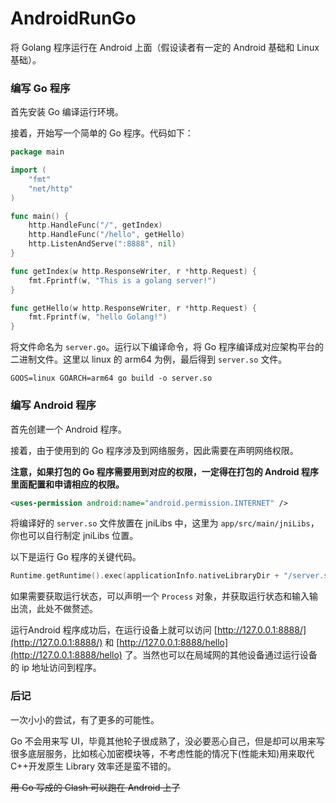 # AndroidRunGo

将 Golang 程序运行在 Android 上面（假设读者有一定的 Android 基础和 Linux 基础）。

### 编写 Go 程序

首先安装 Go 编译运行环境。

接着，开始写一个简单的 Go 程序。代码如下：

```go
package main

import (
	"fmt"
	"net/http"
)

func main() {
	http.HandleFunc("/", getIndex)
	http.HandleFunc("/hello", getHello)
	http.ListenAndServe(":8888", nil)
}

func getIndex(w http.ResponseWriter, r *http.Request) {
	fmt.Fprintf(w, "This is a golang server!")
}

func getHello(w http.ResponseWriter, r *http.Request) {
	fmt.Fprintf(w, "hello Golang!")
}
```

将文件命名为 `server.go`。运行以下编译命令，将 Go 程序编译成对应架构平台的二进制文件。这里以 linux 的 arm64 为例，最后得到 `server.so` 文件。

```shell
GOOS=linux GOARCH=arm64 go build -o server.so
```

### 编写 Android 程序

首先创建一个 Android 程序。

接着，由于使用到的 Go 程序涉及到网络服务，因此需要在声明网络权限。

**注意，如果打包的 Go 程序需要用到对应的权限，一定得在打包的 Android 程序里面配置和申请相应的权限。**

```xml
<uses-permission android:name="android.permission.INTERNET" />
```

将编译好的 `server.so` 文件放置在 jniLibs 中，这里为 `app/src/main/jniLibs`，你也可以自行制定 jniLibs 位置。

以下是运行 Go 程序的关键代码。

```kotlin
Runtime.getRuntime().exec(applicationInfo.nativeLibraryDir + "/server.so")
```

如果需要获取运行状态，可以声明一个 `Process` 对象，并获取运行状态和输入输出流，此处不做赘述。

运行Android 程序成功后，在运行设备上就可以访问 [http://127.0.0.1:8888/](http://127.0.0.1:8888/) 和 [http://127.0.0.1:8888/hello](http://127.0.0.1:8888/hello) 了。当然也可以在局域网的其他设备通过运行设备的 ip 地址访问到程序。

### 后记

一次小小的尝试，有了更多的可能性。

Go 不会用来写 UI，毕竟其他轮子很成熟了，没必要恶心自己，但是却可以用来写很多底层服务，比如核心加密模块等，不考虑性能的情况下(性能未知)用来取代 C++开发原生 Library 效率还是蛮不错的。

~~用 Go 写成的 Clash 可以跑在 Android 上了~~